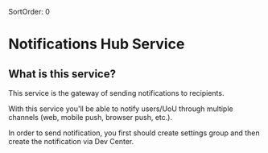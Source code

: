 SortOrder: 0
# Notifications Hub Service


## What is this service?
This service is the gateway of sending notifications to recipients.

With this service you'll be able to notify users/UoU through multiple channels (web, mobile push, browser push, etc.).

In order to send notification, you first should create settings group and then create the notification via Dev Center.
